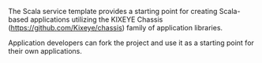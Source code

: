 The Scala service template provides a starting point for creating Scala-based applications utilizing the KIXEYE Chassis (https://github.com/Kixeye/chassis)
family of application libraries.

Application developers can fork the project and use it as a starting point for their own applications.
